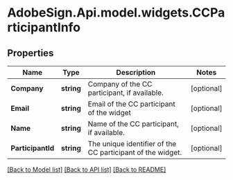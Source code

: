 # AdobeSign.Api.model.widgets.CCParticipantInfo
## Properties

Name | Type | Description | Notes
------------ | ------------- | ------------- | -------------
**Company** | **string** | Company of the CC participant, if available. | [optional] 
**Email** | **string** | Email of the CC participant of the widget | [optional] 
**Name** | **string** | Name of the CC participant, if available. | [optional] 
**ParticipantId** | **string** |  The unique identifier of the CC participant of the widget. | [optional] 

[[Back to Model list]](../README.md#documentation-for-models) [[Back to API list]](../README.md#documentation-for-api-endpoints) [[Back to README]](../README.md)

